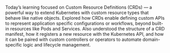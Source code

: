 
Today’s learning focused on Custom Resource Definitions (CRDs) — a powerful way to extend Kubernetes with custom resource types that behave like native objects. Explored how CRDs enable defining custom APIs to represent application specific configurations or workflows, beyond built-in resources like Pods and Services. Also understood the structure of a CRD manifest, how it registers a new resource with the Kubernetes API, and how it can be paired with custom controllers or operators to automate domain-specific logic and lifecycle management.
